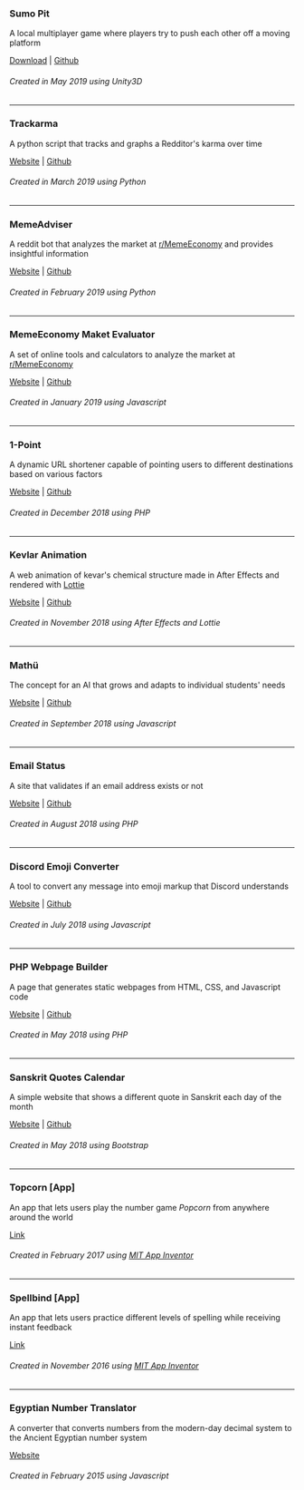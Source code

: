### Sumo Pit
A local multiplayer game where players try to push each other off a moving platform

[Download](https://github.com/paramt/sumopit/releases) |
[Github](https://github.com/paramt/sumopit)


###### Created in May 2019 using Unity3D
___

### Trackarma
A python script that tracks and graphs a Redditor's karma over time

[Website](https://trackarma.tk) |
[Github](https://github.com/paramt/trackarma)


###### Created in March 2019 using Python
___

### MemeAdviser
A reddit bot that analyzes the market at [r/MemeEconomy](https://www.reddit.com/r/MemeEconomy) and provides insightful information

[Website](https://www.1pt.co) |
[Github](https://github.com/paramt/1pt)


###### Created in February 2019 using Python
___

### MemeEconomy Maket Evaluator
A set of online tools and calculators to analyze the market at [r/MemeEconomy](https://www.reddit.com/r/MemeEconomy)

[Website](https://www.param.me/meme) |
[Github](https://github.com/paramt/meme)


###### Created in January 2019 using Javascript
___

### 1-Point
A dynamic URL shortener capable of pointing users to different destinations based on various factors

[Website](https://www.1pt.co) |
[Github](https://github.com/paramt/1pt)


###### Created in December 2018 using PHP
___

### Kevlar Animation
A web animation of kevar's chemical structure made in After Effects and rendered with [Lottie](https://airbnb.io/lottie/#/)

[Website](https://www.param.me/kevlar) |
[Github](https://github.com/paramt/kevlar)


###### Created in November 2018 using After Effects and Lottie
___

### Mathü
The concept for an AI that grows and adapts to individual students' needs

[Website](https://www.mathu.ca) |
[Github](https://github.com/paramt/mathu)


###### Created in September 2018 using Javascript
___

### Email Status
A site that validates if an email address exists or not

[Website](https://www.param.me/email-status) |
[Github](https://github.com/paramt/email-status)


###### Created in August 2018 using PHP
___

### Discord Emoji Converter
A tool to convert any message into emoji markup that Discord understands

[Website](https://www.param.me/discord-emoji) |
[Github](https://github.com/paramt/discord-emoji)


###### Created in July 2018 using Javascript
___

### PHP Webpage Builder
A page that generates static webpages from HTML, CSS, and Javascript code

[Website](https://code.param.me) |
[Github](https://github.com/paramt/code-editor)

###### Created in May 2018 using PHP
___

### Sanskrit Quotes Calendar
A simple website that shows a different quote in Sanskrit each day of the month

[Website](https://gq31.gq) |
[Github](https://github.com/paramt/code-editor)

###### Created in May 2018 using Bootstrap
___

### Topcorn [App]
An app that lets users play the number game *Popcorn* from anywhere around the world

[Link](https://play.google.com/store/apps/details?id=appinventor.ai_700164.Topcorn&hl=en)

###### Created in February 2017 using [MIT App Inventor](http://appinventor.mit.edu/)
___

### Spellbind [App]
An app that lets users practice different levels of spelling while receiving instant feedback

[Link](https://play.google.com/store/apps/details?id=appinventor.ai_700164.SpellBind_all)

###### Created in November 2016 using [MIT App Inventor](http://appinventor.mit.edu/)
___

### Egyptian Number Translator
A converter that converts numbers from the modern-day decimal system to the Ancient Egyptian number system

[Website](https://bit.ly/2JpR0jr)

###### Created in February 2015 using Javascript
